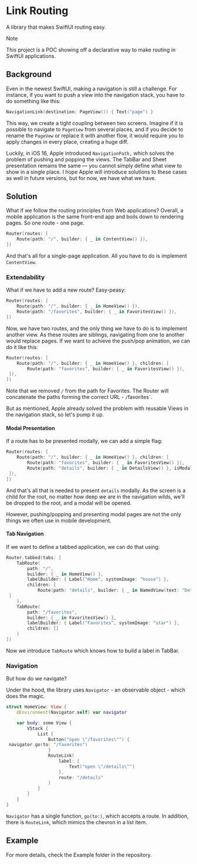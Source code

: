 # Link Routing

A library that makes SwiftUI routing easy.

> [!NOTE]
> This project is a POC showing off a declarative way to make routing in SwiftUI applications.

## Background

Even in the newest SwiftUI, making a navigation is still a challenge. For instance, if you want to push a view into the navigation stack, you have to do something like this:

```swift
NavigationLink(destination: PageView()) { Text("page") }
```

This way, we create a tight coupling between two screens. Imagine if it is possible to navigate to `PageView` from several places, and if you decide to rename the `PageVew` or replace it with another flow, it would require you to apply changes in every place, creating a huge diff.

Luckily, in iOS 16, Apple introduced `NavigationPath,` which solves the problem of pushing and popping the views. The TabBar and Sheet presentation remains the same — you cannot simply define what view to show in a single place. I hope Apple will introduce solutions to these cases as well in future versions, but for now, we have what we have.

## Solution

What if we follow the routing principles from Web applications? Overall, a mobile application is the same front-end app and boils down to rendering pages. So one route - one page.

```swift
Router(routes: [
    Route(path: "/", builder: { _ in ContentView() }),
])
```

And that's all for a single-page application. All you have to do is implement `ContentView`.

### Extendability

What if we have to add a new route? Easy-peasy:

```swift
Router(routes: [
    Route(path: "/", builder: { _ in HomeView() }),
    Route(path: "/favorites", builder: { _ in FavoritesView() }),
])
```

Now, we have two routes, and the only thing we have to do is to implement another view. As these routes are siblings, navigating from one to another would replace pages. If we want to achieve the push/pop animation, we can do it like this:

```swift
Router(routes: [
    Route(path: "/", builder: { _ in HomeView() }, children: [
        Route(path: "favorites", builder: { _ in FavoritesView() }),
 ]),
])
```

Note that we removed `/` from the path for Favorites. The Router will concatenate the paths forming the correct URL - `/`favorites`.

But as mentioned, Apple already solved the problem with reusable Views in the navigation stack, so let's pump it up.

#### Modal Presentation

If a route has to be presented modally, we can add a simple flag:

```swift
Router(routes: [
    Route(path: "/", builder: { _ in HomeView() }, children: [
        Route(path: "favorites", builder: { _ in FavoritesView() }),
        Route(path: "details", builder: { _ in DetailsView() }, isModal: true),
 ]),
])
```

And that's all that is needed to present `details` modally. As the screen is a child for the root, no matter how deep we are in the navigation wilds, we'll be dropped to the root, and a modal will be opened.

However, pushing/popping and presenting modal pages are not the only things we often use in mobile development.

#### Tab Navigation

If we want to define a tabbed application, we can do that using:

```swift
Router.tabbed(tabs: [
    TabRoute(
        path: "/",
        builder: { _ in HomeView() },
        labelBuilder: { Label("Home", systemImage: "house") },
        children: [
            Route(path: "details", builder: { _ in NamedView(text: "Details")}),
 ]
    ),
    TabRoute(
        path: "/favorites",
        builder: { _ in FavoritesView() },
        labelBuilder: { Label("Favorites", systemImage: "star") },
        children: []
    )
])
```

Now we introduce `TabRoute` which knows how to build a label in TabBar.

### Navigation

But how do we navigate?

Under the hood, the library uses `Navigator` - an observable object - which does the magic.

```swift
struct HomeView: View {
    @Environment(Navigator.self) var navigator

    var body: some View {
        VStack {
            List {
                Button("open \"/favorites\"") {
 navigator.go(to: "/favorites")
                }
                RouteLink(
                    label: {
                        Text("open \"/details\"")
                    },
                    route: "/details"
                )
            }
        }
    }
}
```

`Navigator` has a single function, `go(to:)`, which accepts a route. In addition, there is `RouteLink`, which mimics the chevron in a list item.

## Example

For more details, check the Example folder in the repository.
